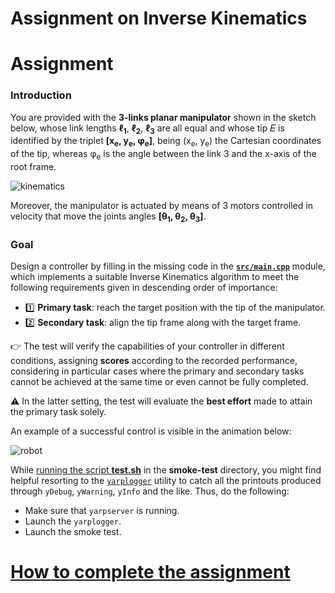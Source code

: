 Assignment on Inverse Kinematics
================================

# Assignment

### Introduction
You are provided with the **3-links planar manipulator** shown in the sketch below,
whose link lengths **ℓ<sub>1</sub>**, **ℓ<sub>2</sub>**, **ℓ<sub>3</sub>** are all
equal and whose tip 𝐸 is identified by the triplet **[x<sub>e</sub>, y<sub>e</sub>, φ<sub>e</sub>]**,
being (x<sub>e</sub>, y<sub>e</sub>) the Cartesian coordinates of the tip, whereas φ<sub>e</sub>
is the angle between the link 3 and the x-axis of the root frame.

![kinematics](/misc/kinematics.png)

Moreover, the manipulator is actuated by means of 3 motors controlled in velocity that move
the joints angles **[θ<sub>1</sub>, θ<sub>2</sub>, θ<sub>3</sub>]**.

### Goal
Design a controller by filling in the missing code in the [**`src/main.cpp`**](src/main.cpp)
module, which implements a suitable Inverse Kinematics algorithm to meet
the following requirements given in descending order of importance:
- :one: **Primary task**: reach the target position with the tip of the manipulator.
- :two: **Secondary task**: align the tip frame along with the target frame.

:point_right: The test will verify the capabilities of your controller in different
conditions, assigning **scores** according to the recorded performance, considering
in particular cases where the primary and secondary tasks cannot be achieved
at the same time or even cannot be fully completed.

:warning: In the latter setting, the test will evaluate the **best effort** made to
attain the primary task solely.

An example of a successful control is visible in the animation below:

![robot](/misc/robot.gif)

While [running the script **test.sh**](https://github.com/vvv-school/vvv-school.github.io/blob/master/instructions/how-to-run-smoke-tests.md) in the **smoke-test** directory, you might find helpful resorting to the [`yarplogger`](http://www.yarp.it/yarplogger.html) utility to catch all the printouts produced through `yDebug`, `yWarning`, `yInfo` and the like. Thus, do the following:
- Make sure that `yarpserver` is running.
- Launch the `yarplogger`.
- Launch the smoke test.

# [How to complete the assignment](https://github.com/vvv-school/vvv-school.github.io/blob/master/instructions/how-to-complete-assignments.md)
